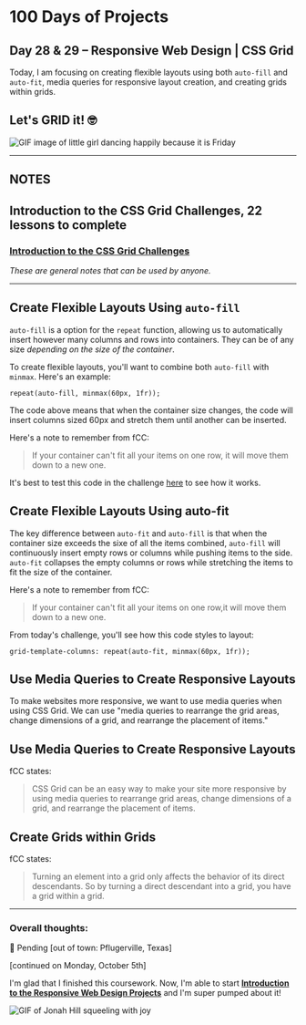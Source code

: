 # 100 Days of Projects

## Day 28 & 29 – Responsive Web Design | CSS Grid

Today, I am focusing on creating flexible layouts using both `auto-fill` and `auto-fit`, media queries for responsive layout creation, and creating grids within grids.

## Let's GRID it!   🤓

![GIF image of little girl dancing happily because it is Friday](https://media.tenor.com/images/7fd0b0a6c6a9d87ab96735c918eb1e8a/tenor.gif)

---

## NOTES

## Introduction to the CSS Grid Challenges, 22 lessons to complete

### [Introduction to the CSS Grid Challenges](https://www.freecodecamp.org/learn/responsive-web-design/css-grid/)

*These are general notes that can be used by anyone.*

---
## Create Flexible Layouts Using `auto-fill`

`auto-fill` is a option for the `repeat` function, allowing us to automatically insert however many columns and rows into containers. They can be of any size *depending on the size of the container*.

To create flexible layouts, you'll want to combine both `auto-fill` with `minmax`. Here's an example:

```
repeat(auto-fill, minmax(60px, 1fr));
```

The code above means that when the container size changes, the code will insert columns sized 60px and stretch them until another can be inserted.

Here's a note to remember from fCC:

> If your container can't fit all your items on one row, it will move them down to a new one.

It's best to test this code in the challenge [here](https://www.freecodecamp.org/learn/responsive-web-design/css-grid/create-flexible-layouts-using-auto-fill) to see how it works.

## Create Flexible Layouts Using auto-fit

The key difference between `auto-fit` and `auto-fill` is that when the container size exceeds the sixe of all the items combined, `auto-fill` will continuously insert empty rows or columns while pushing items to the side. `auto-fit` collapses the empty columns or rows while stretching the items to fit the size of the container.

Here's a note to remember from fCC:

> If your container can't fit all your items on one row,it will move them down to a new one.

From today's challenge, you'll see how this code styles to layout:

```
grid-template-columns: repeat(auto-fit, minmax(60px, 1fr));
```

## Use Media Queries to Create Responsive Layouts

To make websites more responsive, we want to use media queries when using CSS Grid. We can use "media queries to rearrange the grid areas, change dimensions of a grid, and rearrange the placement of items."

## Use Media Queries to Create Responsive Layouts

fCC states:

> CSS Grid can be an easy way to make your site more responsive by using media queries to rearrange grid areas, change dimensions of a grid, and rearrange the placement of items.

## Create Grids within Grids

fCC states:

> Turning an element into a grid only affects the behavior of its direct descendants. So by turning a direct descendant into a grid, you have a grid within a grid.

---

### Overall thoughts:

🥳  Pending [out of town: Pflugerville, Texas]

[continued on Monday, October 5th]

I'm glad that I finished this coursework. Now, I'm able to start **[Introduction to the Responsive Web Design Projects](https://www.freecodecamp.org/learn/responsive-web-design/responsive-web-design-projects)** and I'm super pumped about it!


![GIF of Jonah Hill squeeling with joy](https://media1.tenor.com/images/f485162270cea2d14d09b330433945d7/tenor.gif?itemid=11193901)